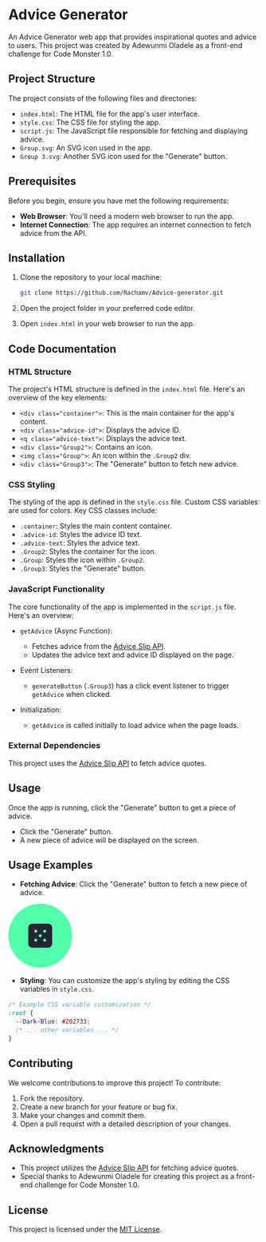 # Advice Generator

An Advice Generator web app that provides inspirational quotes and advice to users. This project was created by Adewunmi Oladele as a front-end challenge for Code Monster 1.0.

## Project Structure

The project consists of the following files and directories:

- `index.html`: The HTML file for the app's user interface.
- `style.css`: The CSS file for styling the app.
- `script.js`: The JavaScript file responsible for fetching and displaying advice.
- `Group.svg`: An SVG icon used in the app.
- `Group 3.svg`: Another SVG icon used for the "Generate" button.

## Prerequisites

Before you begin, ensure you have met the following requirements:

- **Web Browser**: You'll need a modern web browser to run the app.
- **Internet Connection**: The app requires an internet connection to fetch advice from the API.

## Installation

1. Clone the repository to your local machine:

   ```bash
   git clone https://github.com/Rachamv/Advice-generator.git
   ```

2. Open the project folder in your preferred code editor.

3. Open `index.html` in your web browser to run the app.

## Code Documentation

### HTML Structure

The project's HTML structure is defined in the `index.html` file. Here's an overview of the key elements:

- `<div class="container">`: This is the main container for the app's content.
- `<div class="advice-id">`: Displays the advice ID.
- `<q class="advice-text">`: Displays the advice text.
- `<div class="Group2">`: Contains an icon.
- `<img class="Group">`: An icon within the `.Group2` div.
- `<div class="Group3">`: The "Generate" button to fetch new advice.

### CSS Styling

The styling of the app is defined in the `style.css` file. Custom CSS variables are used for colors. Key CSS classes include:

- `.container`: Styles the main content container.
- `.advice-id`: Styles the advice ID text.
- `.advice-text`: Styles the advice text.
- `.Group2`: Styles the container for the icon.
- `.Group`: Styles the icon within `.Group2`.
- `.Group3`: Styles the "Generate" button.

### JavaScript Functionality

The core functionality of the app is implemented in the `script.js` file. Here's an overview:

- `getAdvice` (Async Function):
  - Fetches advice from the [Advice Slip API](https://api.adviceslip.com/advice).
  - Updates the advice text and advice ID displayed on the page.

- Event Listeners:
  - `generateButton` (`.Group3`) has a click event listener to trigger `getAdvice` when clicked.
  
- Initialization:
  - `getAdvice` is called initially to load advice when the page loads.

### External Dependencies

This project uses the [Advice Slip API](https://api.adviceslip.com/advice) to fetch advice quotes.

## Usage

Once the app is running, click the "Generate" button to get a piece of advice.

- Click the "Generate" button.
- A new piece of advice will be displayed on the screen.

## Usage Examples

- **Fetching Advice**: Click the "Generate" button to fetch a new piece of advice.

![Generate Button](https://github.com/Rachamv/Advice-generator/blob/main/Group%203.svg)

- **Styling**: You can customize the app's styling by editing the CSS variables in `style.css`.

```css
/* Example CSS variable customization */
:root {
  --Dark-Blue: #202733;
  /* ... other variables ... */
}
```

## Contributing

We welcome contributions to improve this project! To contribute:

1. Fork the repository.
2. Create a new branch for your feature or bug fix.
3. Make your changes and commit them.
4. Open a pull request with a detailed description of your changes.

## Acknowledgments

- This project utilizes the [Advice Slip API](https://api.adviceslip.com/advice) for fetching advice quotes.
- Special thanks to Adewunmi Oladele for creating this project as a front-end challenge for Code Monster 1.0.

## License

This project is licensed under the [MIT License](LICENSE).
```
